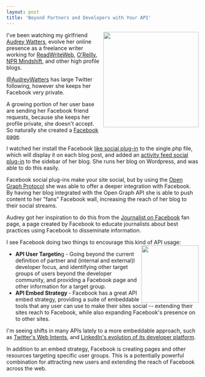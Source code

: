 ```yaml
---
layout: post
title: 'Beyond Partners and Developers with Your API'
---
```

<img src="http://kinlane-productions.s3.amazonaws.com/hackeducation.png" alt="" width="250" align="right" />I've been watching my girlfriend <a title="Audrey Watters" href="http://www.hackeducation.com">Audrey Watters</a>, evolve her online presence as a freelance writer working for <a title="ReadWriteWeb" href="http://www.readwriteweb.com/start/author/audrey-watters.php">ReadWriteWeb</a>, <a title="O'Reilly" href="http://radar.oreilly.com/audreyw/">O'Reilly</a>, <a title="NPR Mindshift" href="http://mindshift.kqed.org/">NPR Mindshift</a>, and other high profile blogs.<p></p>
<a title="@AudreyWatters" href="http://twitter.com/#!/audreywatters"> @AudreyWatters</a> has large Twitter following, however she keeps her Facebook very private.<p></p>
A growing portion of her user base are sending her Facebook friend requests, because she keeps her profile private, she doesn't accept. So naturally she created a <a title="Facebook page" href="http://www.facebook.com/pages/Audrey-Watters/100999103321790">Facebook page</a>.<p></p>
I watched her install the Facebook <a title="like social-plugin" href="http://developers.facebook.com/docs/reference/plugins/like/">like social plug-in</a> to the single.php file, which will display it on each blog post, and added an <a title="activity feed social plug-in" href="http://developers.facebook.com/docs/reference/plugins/activity/">activity feed social plug-in</a> to the sidebar of her blog. She runs her blog on Wordpress, and was able to do this easily.<p></p>
Facebook social plug-ins make your site social, but by using the <a title="Open Graph Protocol" href="http://developers.facebook.com/docs/opengraph/">Open Graph Protocol</a> she was able to offer a deeper integration with Facebook. By having her blog integrated with the Open Graph API she is able to push content to her "fans" Facebook wall, increasing the reach of her blog to their social streams.<p></p>
Audrey got her inspiration to do this from the <a title="Journalist on Facebook" href="http://www.facebook.com/journalist">Journalist on Facebook</a> fan page, a page created by Facebook to educate journalists about best practices using Facebook to disseminate information.<p></p>
I see Facebook doing two things to encourage this kind of API usage:<img src="http://kinlane-productions.s3.amazonaws.com/facebook_logo-icon.png" alt="" width="150" align="right" />
<ul class="mainlist">
	<li><strong>API User Targetin</strong>g - Going beyond the current definition of partner and (internal and external)l developer focus, and identifying other target groups of users beyond the developer community, and providing a Facebook page and other information for a target group.</li>
	<li><strong>API Embed Strategy </strong>- Facebook has a great API embed strategy, providing a suite of embeddable tools that any user can use to make their sites social -- extending their sites reach to Facebook, while also expanding Facebook's presence on to other sites.</li>
</ul>
I'm seeing shifts in many APIs lately to a more embeddable approach, such as <a title="Twitter Web Intents" href="http://blog.apievangelist.com/2011/03/31/simpler-twitter-api-integration-with-web-intents/">Twitter's Web Intents</a>, and <a title="LinkedIn Evolution of its Developer Platform" href="http://blog.apievangelist.com/2011/04/13/linkedin-api-platform-and-the-evolution-of-the-api/">LinkedIn's evolution of its developer platform</a>.<p></p>
In addition to an embed strategy, Facebook is creating pages and other resources targeting specific user groups. This is a potentially powerful combination for attracting new users and extending the reach of Facebook across the web.